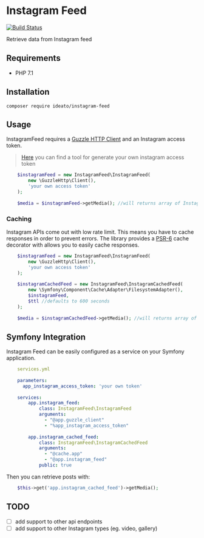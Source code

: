 # Instagram Feed

[![Build Status](https://travis-ci.org/ideatosrl/instagram-feed.svg?branch=master)](https://travis-ci.org/ideatosrl/instagram-feed)

Retrieve data from Instagram feed


## Requirements
* PHP 7.1

## Installation 

    composer require ideato/instagram-feed

## Usage

InstagramFeed requires a [Guzzle HTTP Client](http://docs.guzzlephp.org/en/stable/) and an Instagram access token.

>[Here](https://elfsight.com/service/generate-instagram-access-token/) you can find a tool for generate your own instagram access token

```php
    $instagramFeed = new InstagramFeed\InstagramFeed(
        new \GuzzleHttp\Client(),
        'your own access token'
    );
    
    $media = $instagramFeed->getMedia(); //will returns array of InstagramFeed\Model\Media objects
```

### Caching

Instagram APIs come out with low rate limit. This means you have to cache responses in order to prevent errors. 
The library provides a [PSR-6](http://www.php-fig.org/psr/psr-6/) cache decorator with allows you to easily cache responses.

```php
    $instagramFeed = new InstagramFeed\InstagramFeed(
        new \GuzzleHttp\Client(),
        'your own access token'
    );
    
    $instagramCachedFeed = new InstagramFeed\InstagramCachedFeed(
        new \Symfony\Component\Cache\Adapter\FilesystemAdapter(),
        $instagramFeed,
        $ttl //defaults to 600 seconds
    );
    
    $media = $instagramCachedFeed->getMedia(); //will returns array of InstagramFeed\Model\Media objects
```

## Symfony Integration

Instagram Feed can be easily configured as a service on your Symfony application.

```yaml
    services.yml
    
    parameters:
      app_instagram_access_token: 'your own token'
    
    services:
        app.instagram_feed:
            class: InstagramFeed\InstagramFeed
            arguments:
              - "@app.guzzle_client"
              - "%app_instagram_access_token"
    
        app.instagram_cached_feed:
            class: InstagramFeed\InstagramCachedFeed
            arguments:
              - "@cache.app"
              - "@app.instagram_feed"
            public: true

```

Then you can retrieve posts with:

```php
    $this->get('app.instagram_cached_feed')->getMedia();
```

## TODO

- [ ] add support to other api endpoints
- [ ] add support to other Instagram types (eg. video, gallery)

